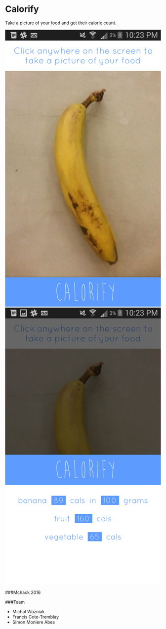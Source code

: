 # Calorify

Take a picture of your food and get their calorie count.

<img src="https://github.com/mv740/Calorify/blob/master/Screenshot/Screenshot_2016-02-20-22-23-34.png">
<img   src="https://github.com/mv740/Calorify/blob/master/Screenshot/Screenshot_2016-02-20-22-23-45.png">

###Mchack 2016 

###Team
* Michal Wozniak
* Francis Cote-Tremblay
* Simon Moniere Abes
